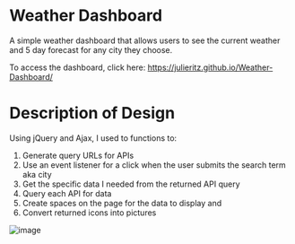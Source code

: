 # Weather Dashboard

A simple weather dashboard that allows users to see the current weather and 5 day forecast for any city they choose.

To access the dashboard, click here: https://julieritz.github.io/Weather-Dashboard/

# Description of Design

Using jQuery and Ajax, I used to functions to:

1. Generate query URLs for APIs
2. Use an event listener for a click when the user submits the search term aka city
3. Get the specific data I needed from the returned API query
4. Query each API for data
5. Create spaces on the page for the data to display and
7. Convert returned icons into pictures

![image](https://user-images.githubusercontent.com/60047114/79056691-d0ef8a80-7c0d-11ea-9fca-01b172043894.png)
